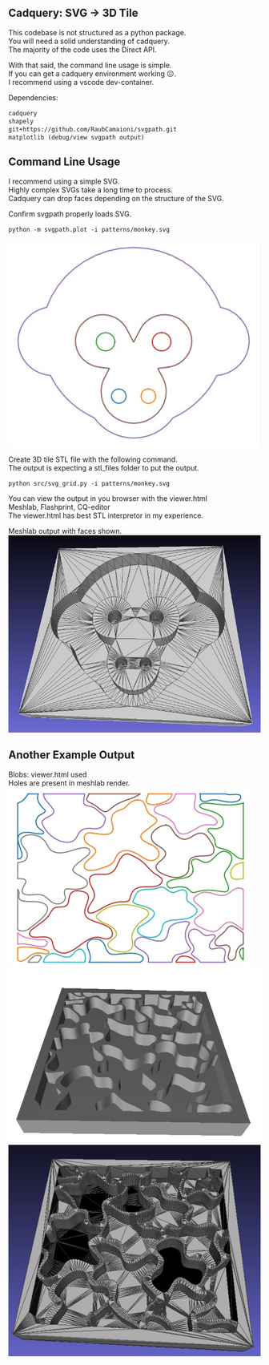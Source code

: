 ## Cadquery: SVG -> 3D Tile
This codebase is not structured as a python package.  
You will need a solid understanding of cadquery.  
The majority of the code uses the Direct API.    

With that said, the command line usage is simple.  
If you can get a cadquery environment working 😖.  
I recommend using a vscode dev-container.  

Dependencies:
```
cadquery
shapely
git+https://github.com/RaubCamaioni/svgpath.git
matplotlib (debug/view svgpath output)
```

## Command Line Usage

I recommend using a simple SVG.  
Highly complex SVGs take a long time to process.  
Cadquery can drop faces depending on the structure of the SVG.  

Confirm svgpath properly loads SVG.
```
python -m svgpath.plot -i patterns/monkey.svg
```
![Alt text](images/monkey.jpg)

Create 3D tile STL file with the following command.  
The output is expecting a stl_files folder to put the output.
```
python src/svg_grid.py -i patterns/monkey.svg
```
You can view the output in you browser with the viewer.html  
Meshlab, Flashprint, CQ-editor  
The viewer.html has best STL interpretor in my experience.

Meshlab output with faces shown.
![Alt text](images/monkey_3d.jpg)

## Another Example Output

Blobs: viewer.html used  
Holes are present in meshlab render.  
![Alt text](images/blobs.jpg)  
![Alt text](images/blobs_3d.jpg)  
![Alt text](images/blobs_meshlab.jpg)